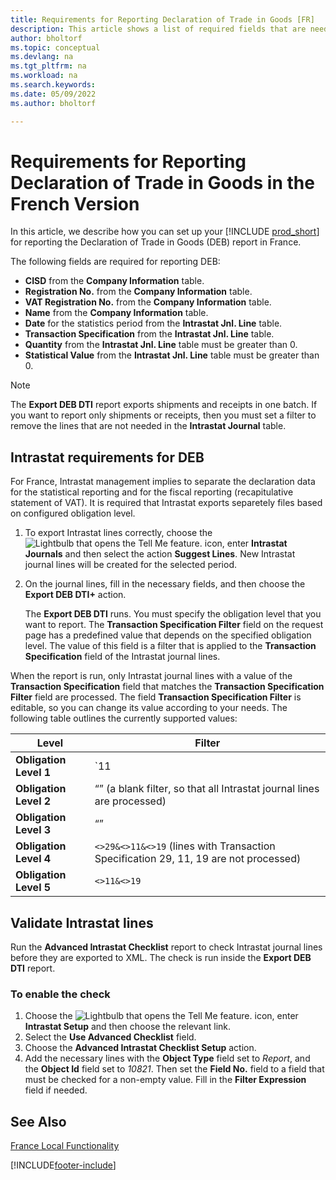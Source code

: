 ```yaml
---
title: Requirements for Reporting Declaration of Trade in Goods [FR]
description: This article shows a list of required fields that are needed for reporting Declaration of Trade in Goods (DEB) based on the DTI+ format in the French version of Business Central.
author: bholtorf
ms.topic: conceptual
ms.devlang: na
ms.tgt_pltfrm: na
ms.workload: na
ms.search.keywords:
ms.date: 05/09/2022
ms.author: bholtorf

---
```

# Requirements for Reporting Declaration of Trade in Goods in the French Version

In this article, we describe how you can set up your [!INCLUDE [prod_short](../../includes/prod_short.md)] for reporting the Declaration of Trade in Goods (DEB) report in France.  

The following fields are required for reporting DEB:  

- **CISD** from the **Company Information** table.  
- **Registration No.** from the **Company Information** table.  
- **VAT Registration No.** from the **Company Information** table.  
- **Name** from the **Company Information** table.  
- **Date** for the statistics period from the **Intrastat Jnl. Line** table.  
- **Transaction Specification** from the **Intrastat Jnl. Line** table.  
- **Quantity** from the **Intrastat Jnl. Line** table must be greater than 0.  
- **Statistical Value** from the **Intrastat Jnl. Line** table must be greater than 0.  

> [!NOTE]  
> The **Export DEB DTI** report exports shipments and receipts in one batch. If you want to report only shipments or receipts, then you must set a filter to remove the lines that are not needed in the **Intrastat Journal** table.  

## Intrastat requirements for DEB

For France, Intrastat management implies to separate the declaration data for the statistical reporting and for the fiscal reporting (recapitulative statement of VAT). It is required that Intrastat exports separetely files based on configured obligation level.

1. To export Intrastat lines correctly, choose the ![Lightbulb that opens the Tell Me feature.](../../media/ui-search/search_small.png "Tell me what you want to do") icon, enter **Intrastat Journals** and then select the action **Suggest Lines**. New Intrastat journal lines will be created for the selected period.  

2. On the journal lines, fill in the necessary fields, and then choose the **Export DEB DTI+** action.  

    The **Export DEB DTI** runs. You must specify the obligation level that you want to report. The **Transaction Specification Filter** field on the request page has a predefined value that depends on the specified obligation level. The value of this field is a filter that is applied to the **Transaction Specification** field of the Intrastat journal lines.  

When the report is run, only Intrastat journal lines with a value of the **Transaction Specification** field that matches the **Transaction Specification Filter** field are processed. The field **Transaction Specification Filter** is editable, so you can change its value according to your needs. The following table outlines the currently supported values:

| Level | Filter |
|--|--|
| **Obligation Level 1** | `11 | 19 | 21 | 29` |
| **Obligation Level 2** | “” (a blank filter, so that all Intrastat journal lines are processed) |
| **Obligation Level 3** | “” |
| **Obligation Level 4** | `<>29&<>11&<>19` (lines with Transaction Specification 29, 11, 19 are not processed) |
| **Obligation Level 5** | `<>11&<>19` |

## Validate Intrastat lines

Run the **Advanced Intrastat Checklist** report to check Intrastat journal lines before they are exported to XML. The check is run inside the **Export DEB DTI** report.  

### To enable the check

1. Choose the ![Lightbulb that opens the Tell Me feature.](../../media/ui-search/search_small.png "Tell me what you want to do") icon, enter **Intrastat Setup** and then choose the relevant link.  
2. Select the **Use Advanced Checklist** field.  
3. Choose the **Advanced Intrastat Checklist Setup** action.
4. Add the necessary lines with the **Object Type** field set to *Report*, and the **Object Id** field set to *10821*. Then set the **Field No.** field to a field that must be checked for a non-empty value. Fill in the **Filter Expression** field if needed.

## See Also

[France Local Functionality](france-local-functionality.md)


[!INCLUDE[footer-include](../../includes/footer-banner.md)]

